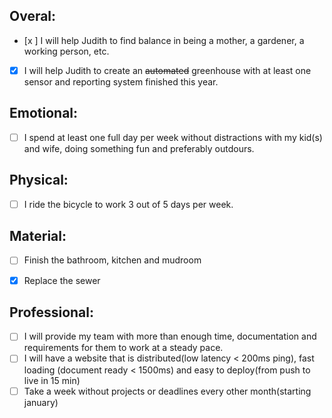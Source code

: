 Overal:
-----------
- [x ] I will help Judith to find balance in being a mother, a gardener, a working person, etc.
- [x] I will help Judith to create an ~~automated~~ greenhouse with at least one sensor and reporting system finished this year.

Emotional:
-----------
- [ ] I spend at least one full day per week without distractions with my kid(s) and wife, doing something fun and preferably outdours.

Physical:
-----------
- [ ] I ride the bicycle to work 3 out of 5 days per week.

Material:
-----------
- [ ] Finish the bathroom, kitchen and mudroom
- [x] Replace the sewer


Professional:
-----------
- [ ] I will provide my team with more than enough time, documentation and requirements for them to work at a steady pace.
- [ ] I will have a website that is distributed(low latency < 200ms ping), fast loading (document ready < 1500ms) and easy to deploy(from push  to live in 15 min)
- [ ] Take a week without projects or deadlines every other month(starting january)
